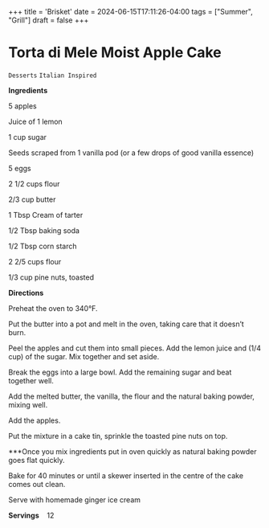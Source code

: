 +++
title = 'Brisket'
date = 2024-06-15T17:11:26-04:00
tags = ["Summer", "Grill"]
draft = false
+++
# Torta di Mele  Moist Apple Cake

`Desserts` `Italian Inspired`

**Ingredients**      

5 apples

Juice of 1 lemon

1 cup sugar

Seeds scraped from 1 vanilla pod (or a few drops of good vanilla essence)

5 eggs

2 1/2 cups flour

2/3 cup butter

1 Tbsp Cream of tarter

1/2 Tbsp baking soda

1/2 Tbsp corn starch

2 2/5 cups flour

1/3 cup pine nuts, toasted       

**Directions**      

Preheat the oven to 340°F. 

Put the butter into a pot and melt in the oven, taking care that it doesn’t burn.

Peel the apples and cut them into small pieces. Add the lemon juice and (1/4 cup) of the sugar. Mix together and set aside.

Break the eggs into a large bowl. Add the remaining sugar and beat together well.

Add the melted butter, the vanilla, the flour and the natural baking powder, mixing well.

Add the apples. 

Put the mixture in a cake tin, sprinkle the toasted pine nuts on top. 

 ***Once you mix ingredients put in oven quickly as natural baking powder goes flat quickly.

Bake for 40 minutes or until a skewer inserted in the centre of the cake comes out clean.

Serve with homemade ginger ice cream      

**Servings**    12       
